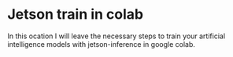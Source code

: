 # Jetson train in colab

In this ocation I will leave the necessary steps to train your artificial intelligence models with jetson-inference in google colab.

